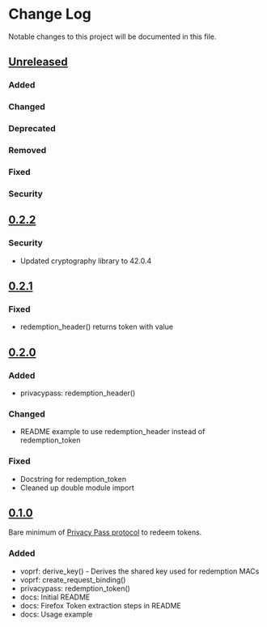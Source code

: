 # Change Log
Notable changes to this project will be documented in this file.

## [Unreleased]
### Added
### Changed
### Deprecated
### Removed
### Fixed
### Security

## [0.2.2]
### Security
- Updated cryptography library to 42.0.4

## [0.2.1]
### Fixed
- redemption_header() returns token with value

## [0.2.0]
### Added
- privacypass: redemption_header()
### Changed
- README example to use redemption_header instead of redemption_token
### Fixed
- Docstring for redemption_token
- Cleaned up double module import
## [0.1.0]
Bare minimum of [Privacy Pass protocol](https://privacypass.github.io/) to redeem tokens.
### Added
- voprf: derive_key() - Derives the shared key used for redemption MACs
- voprf: create_request_binding()
- privacypass: redemption_token()
- docs: Initial README
- docs: Firefox Token extraction steps in README
- docs: Usage example

[Unreleased]: https://github.com/sergebakharev/privacypass/compare/v0.2.2...HEAD
[0.2.2]: https://github.com/sergebakharev/privacypass/releases/tag/v0.2.2
[0.2.1]: https://github.com/sergebakharev/privacypass/releases/tag/v0.2.1
[0.2.0]: https://github.com/sergebakharev/privacypass/releases/tag/v0.2.0
[0.1.0]: https://github.com/sergebakharev/privacypass/releases/tag/v0.1.0
